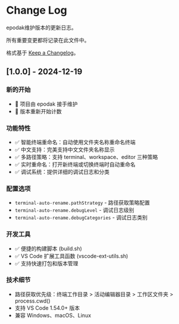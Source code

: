 # Change Log

epodak维护版本的更新日志。

所有重要变更都将记录在此文件中。

格式基于 [Keep a Changelog](http://keepachangelog.com/)。

## [1.0.0] - 2024-12-19

### 新的开始
- 🎉 项目由 epodak 接手维护
- 🔄 版本重新开始计数

### 功能特性
- ✅ 智能终端重命名：自动使用文件夹名称重命名终端
- ✅ 中文支持：完美支持中文文件夹名称显示
- ✅ 多路径策略：支持 terminal、workspace、editor 三种策略
- ✅ 实时重命名：打开新终端或切换终端时自动重命名
- ✅ 调试系统：提供详细的调试日志和分类

### 配置选项
- `terminal-auto-rename.pathStrategy` - 路径获取策略配置
- `terminal-auto-rename.debugLevel` - 调试日志级别
- `terminal-auto-rename.debugCategories` - 调试日志类别

### 开发工具
- ✅ 便捷的构建脚本 (build.sh)
- ✅ VS Code 扩展工具函数 (vscode-ext-utils.sh)
- ✅ 支持快速打包和版本管理

### 技术细节
- 路径获取优先级：终端工作目录 > 活动编辑器目录 > 工作区文件夹 > process.cwd()
- 支持 VS Code 1.54.0+ 版本
- 兼容 Windows、macOS、Linux